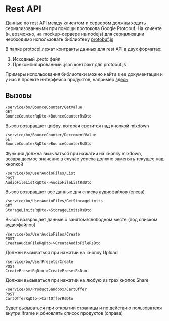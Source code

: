 # Rest API

Данные по rest API между клиентом и сервером
должны ходить сериализованными при помощи протокола
Google Protobuf. На клиенте (и, возможно, на mockup-сервере на nodejs)
для сериализации необходимо использовать библиотеку 
[protobuf.js](https://github.com/dcodeIO/ProtoBuf.js/)

В папке protocol лежат контракты данных для rest API в двух форматах:
1. Исходный .proto файл
2. Прекомпилированный .json контракт для protobuf.js

Примеры использования библиотеки можно найти в ее документации и
у нас в проекте интерфейса продуктов, например [здесь](https://git.braingines.com/projects/UI/repos/webui-dev/browse/public/js/angular/services/Serializer.js#98)

## Вызовы

```
/service/bo/BounceCounter/GetValue
GET
BounceCounterRqDto->BounceCounterRsDto
```

Вызов возвращает цифру, которая светится над кнопкой mixdown

```
/service/bo/BounceCounter/DecrementValue
GET
BounceCounterRqDto->BounceCounterRsDto
```

Функция должна вызываться при нажатии на кнопку mixdown, возвращаемое
значение в случае успеха должно заменять текущее над кнопкой 

```
/service/bo/UserAudioFiles/List
POST
AudioFileListRqDto->AudioFileListRsDto
```

Вызов возвращает все данные для списка аудиофайлов (слева)

```
/service/bo/UserAudioFiles/GetStorageLimits
GET
StorageLimitsRqDto->StorageLimitsRsDto
```

Вызов возвращает данные о занятом/свободном месте (под списком аудиофайлов)

```
/service/bo/UserAudioFiles/Create
POST
CreateAudioFileRqDto->CreateAudioFileRsDto
```

Должен вызываться при нажатии на кнопку Upload

```
/service/bo/UserPresets/Create
POST
CreatePresetRqDto->CreatePresetRsDto
```

Должен вызываться при нажатии на любую из трех кнопок Share

```
/service/bo/ProductSandbox/CartOffer
POST
CartOfferRqDto->CartOfferRsDto
```

Будет вызываться при открытии страницы и
 по действию пользователя внутри iframe и обновлять список продуктов (справа)